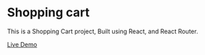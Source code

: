 # Shopping cart

This is a Shopping Cart project, Built using React, and React Router.

[Live Demo](https://alifahed.github.io/shopping-cart/)
